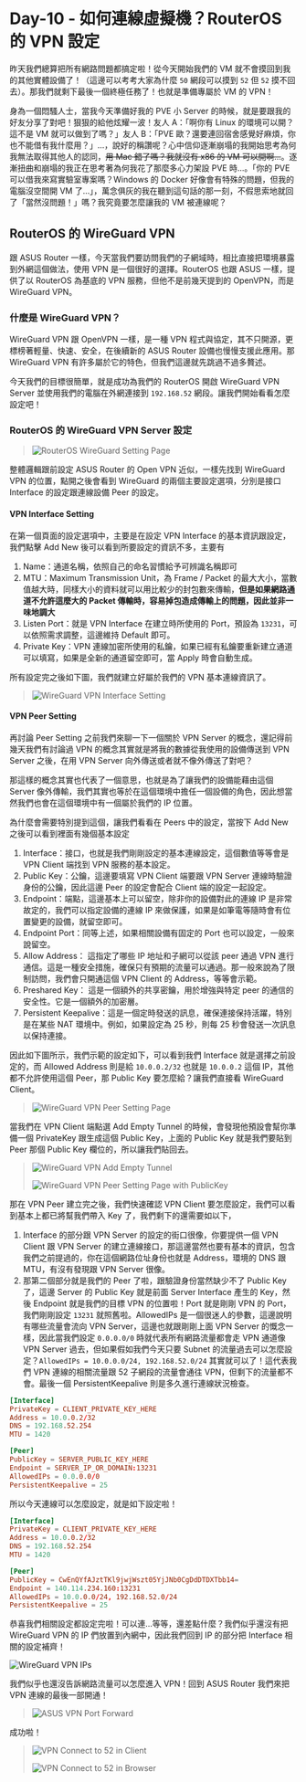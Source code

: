 # Day-10 - 如何連線虛擬機？RouterOS 的 VPN 設定

昨天我們總算把所有網路問題都搞定啦！從今天開始我們的 VM 就不會摸回到我的其他實體設備了！（這邊可以考考大家為什麼 `50` 網段可以摸到 `52` 但 `52` 摸不回去）。那我們就剩下最後一個終極任務了！也就是準備專屬於 VM 的 VPN！

身為一個悶騷人士，當我今天準備好我的 PVE 小 Server 的時候，就是要跟我的好友分享了對吧！狠狠的給他炫耀一波！友人 A：「啊你有 Linux 的環境可以開？這不是 VM 就可以做到了嗎？」友人 B：「PVE 歐？還要連回宿舍感覺好麻煩，你也不能借有我什麼用？」...，說好的稱讚呢？心中信仰逐漸崩塌的我開始思考為何我無法取得其他人的認同，~~用 Mac 錯了嗎？我就沒有 x86 的 VM 可以開啊...~~。逐漸扭曲和崩塌的我正在思考著為何我花了那麼多心力架設 PVE 時...。「你的 PVE 可以借我來寫實驗室專案嗎？Windows 的 Docker 好像會有特殊的問題，但我的電腦沒空間開 VM 了...」，萬念俱灰的我在聽到這句話的那一刻，不假思索地就回了「當然沒問題！」嗎？我究竟要怎麼讓我的 VM 被連線呢？

## RouterOS 的 WireGuard VPN

跟 ASUS Router 一樣，今天當我們要訪問我們的子網域時，相比直接把環境暴露到外網這個做法，使用 VPN 是一個很好的選擇。RouterOS 也跟 ASUS 一樣，提供了以 RouterOS 為基底的 VPN 服務，但他不是前幾天提到的 OpenVPN，而是 WireGuard VPN。

### 什麼是 WireGuard VPN？

WireGuard VPN 跟 OpenVPN 一樣，是一種 VPN 程式與協定，其不只開源，更標榜著輕量、快速、安全，在後續新的 ASUS Router 設備也慢慢支援此應用。那 WireGuard VPN 有許多屬於它的特色，但我們這邊就先跳過不過多贅述。

今天我們的目標很簡單，就是成功為我們的 RouterOS 開啟 WireGuard VPN Server 並使用我們的電腦在外網連接到 `192.168.52` 網段。讓我們開始看看怎麼設定吧！

### RouterOS 的 WireGuard VPN Server 設定

> ![RouterOS WireGuard Setting Page](https://raw.githubusercontent.com/fdff87554/iThome-Ironman/main/2023/%E8%AA%92%EF%BC%8C%E6%83%B3%E4%B8%8D%E5%88%B0%E6%9C%89%E4%B8%80%E5%A4%A9%E6%90%9E%E6%87%82%E7%B6%B2%E8%B7%AF%E6%98%AF%E5%9B%A0%E7%82%BA%E5%AE%BF%E8%88%8D%E5%AD%B8%E9%95%B7%E9%80%BC%E6%88%91%E7%9A%84QQ%EF%BC%8130%E5%A4%A9%E7%9A%84%E5%AE%BF%E8%88%8D%E7%B6%B2%E8%B7%AF%E6%9E%B6%E8%A8%AD/Images/RouterOS-WebFig-WireGuard-Setting-Page.png)

整體邏輯跟前設定 ASUS Router 的 Open VPN 近似，一樣先找到 WireGuard VPN 的位置，點開之後會看到 WireGuard 的兩個主要設定選項，分別是接口 Interface 的設定跟連線設備 Peer 的設定。

#### VPN Interface Setting

在第一個頁面的設定選項中，主要是在設定 VPN Interface 的基本資訊跟設定，我們點擊 Add New 後可以看到所要設定的資訊不多，主要有

1. Name：通道名稱，依照自己的命名習慣給予可辨識名稱即可
2. MTU：Maximum Transmission Unit，為 Frame / Packet 的最大大小，當數值越大時，同樣大小的資料就可以用比較少的封包數來傳輸，**但是如果網路通道不允許這麼大的 Packet 傳輸時，容易掉包造成傳輸上的問題，因此並非一味地調大**
3. Listen Port：就是 VPN Interface 在建立時所使用的 Port，預設為 `13231`，可以依照需求調整，這邊維持 Default 即可。
4. Private Key：VPN 連線加密所使用的私鑰，如果已經有私鑰要重新建立通道可以填寫，如果是全新的通道留空即可，當 Apply 時會自動生成。

所有設定完之後如下圖，我們就建立好屬於我們的 VPN 基本連線資訊了。

> ![WireGuard VPN Interface Setting](https://raw.githubusercontent.com/fdff87554/iThome-Ironman/main/2023/%E8%AA%92%EF%BC%8C%E6%83%B3%E4%B8%8D%E5%88%B0%E6%9C%89%E4%B8%80%E5%A4%A9%E6%90%9E%E6%87%82%E7%B6%B2%E8%B7%AF%E6%98%AF%E5%9B%A0%E7%82%BA%E5%AE%BF%E8%88%8D%E5%AD%B8%E9%95%B7%E9%80%BC%E6%88%91%E7%9A%84QQ%EF%BC%8130%E5%A4%A9%E7%9A%84%E5%AE%BF%E8%88%8D%E7%B6%B2%E8%B7%AF%E6%9E%B6%E8%A8%AD/Images/WireGuard-VPN-Interface-Setting.png)

#### VPN Peer Setting

再討論 Peer Setting 之前我們來聊一下一個關於 VPN Server 的概念，還記得前幾天我們有討論過 VPN 的概念其實就是將我的數據從我使用的設備傳送到 VPN Server 之後，在用 VPN Server 向外傳送或者就不像外傳送了對吧？

那這樣的概念其實也代表了一個意思，也就是為了讓我們的設備能藉由這個 Server 像外傳輸，我們其實也等於在這個環境中擔任一個設備的角色，因此想當然我們也會在這個環境中有一個屬於我們的 IP 位置。

為什麼會需要特別提到這個，讓我們看看在 Peers 中的設定，當按下 Add New 之後可以看到裡面有幾個基本設定

1. Interface：接口，也就是我們剛剛設定的基本連線設定，這個數值等等會是 VPN Client 端找到 VPN 服務的基本設定。
2. Public Key：公鑰，這邊要填寫 VPN Client 端要跟 VPN Server 連線時驗證身份的公鑰，因此這邊 Peer 的設定會配合 Client 端的設定一起設定。
3. Endpoint：端點，這邊基本上可以留空，除非你的設備對此的連線 IP 是非常故定的，我們可以指定設備的連線 IP 來做保護，如果是如筆電等隨時會有位置變更的設備，就留空即可。
4. Endpoint Port：同等上述，如果相關設備有固定的 Port 也可以設定，一般來說留空。
5. Allow Address： 這指定了哪些 IP 地址和子網可以從該 peer 通過 VPN 進行通信。這是一種安全措施，確保只有預期的流量可以通過。那一般來說為了限制訪問，我們會只開通這個 VPN Client 的 Address，等等會示範。
6. Preshared Key： 這是一個額外的共享密鑰，用於增強與特定 peer 的通信的安全性。它是一個額外的加密層。
7. Persistent Keepalive：這是一個定時發送的訊息，確保連接保持活躍，特別是在某些 NAT 環境中。例如，如果設定為 25 秒，則每 25 秒會發送一次訊息以保持連接。

因此如下圖所示，我們示範的設定如下，可以看到我們 Interface 就是選擇之前設定的，而 Allowed Address 則是給 `10.0.0.2/32` 也就是 `10.0.0.2` 這個 IP，其他都不允許使用這個 Peer，那 Public Key 要怎麼給？讓我們直接看 WireGuard Client。

> ![WireGuard VPN Peer Setting Page](https://raw.githubusercontent.com/fdff87554/iThome-Ironman/main/2023/%E8%AA%92%EF%BC%8C%E6%83%B3%E4%B8%8D%E5%88%B0%E6%9C%89%E4%B8%80%E5%A4%A9%E6%90%9E%E6%87%82%E7%B6%B2%E8%B7%AF%E6%98%AF%E5%9B%A0%E7%82%BA%E5%AE%BF%E8%88%8D%E5%AD%B8%E9%95%B7%E9%80%BC%E6%88%91%E7%9A%84QQ%EF%BC%8130%E5%A4%A9%E7%9A%84%E5%AE%BF%E8%88%8D%E7%B6%B2%E8%B7%AF%E6%9E%B6%E8%A8%AD/Images/WireGuard-VPN-Peer-Setting-Page.png)

當我們在 VPN Client 端點選 Add Empty Tunnel 的時候，會發現他預設會幫你準備一個 PrivateKey 跟生成這個 Public Key，上面的 Public Key 就是我們要貼到 Peer 那個 Public Key 欄位的，所以讓我們貼回去。

> ![WireGuard VPN Add Empty Tunnel](https://raw.githubusercontent.com/fdff87554/iThome-Ironman/main/2023/%E8%AA%92%EF%BC%8C%E6%83%B3%E4%B8%8D%E5%88%B0%E6%9C%89%E4%B8%80%E5%A4%A9%E6%90%9E%E6%87%82%E7%B6%B2%E8%B7%AF%E6%98%AF%E5%9B%A0%E7%82%BA%E5%AE%BF%E8%88%8D%E5%AD%B8%E9%95%B7%E9%80%BC%E6%88%91%E7%9A%84QQ%EF%BC%8130%E5%A4%A9%E7%9A%84%E5%AE%BF%E8%88%8D%E7%B6%B2%E8%B7%AF%E6%9E%B6%E8%A8%AD/Images/WireGuard-VPN-Add-Empty-Tunnel.png)
> 
> ![WireGuard VPN Peer Setting Page with PublicKey](https://raw.githubusercontent.com/fdff87554/iThome-Ironman/main/2023/%E8%AA%92%EF%BC%8C%E6%83%B3%E4%B8%8D%E5%88%B0%E6%9C%89%E4%B8%80%E5%A4%A9%E6%90%9E%E6%87%82%E7%B6%B2%E8%B7%AF%E6%98%AF%E5%9B%A0%E7%82%BA%E5%AE%BF%E8%88%8D%E5%AD%B8%E9%95%B7%E9%80%BC%E6%88%91%E7%9A%84QQ%EF%BC%8130%E5%A4%A9%E7%9A%84%E5%AE%BF%E8%88%8D%E7%B6%B2%E8%B7%AF%E6%9E%B6%E8%A8%AD/Images/WireGuard-VPN-Peer-Setting-Page-with-PublicKey.png)

那在 VPN Peer 建立完之後，我們快速確認 VPN Client 要怎麼設定，我們可以看到基本上都已將幫我們帶入 Key 了，我們剩下的還需要如以下，

1. Interface 的部分跟 VPN Server 的設定的街口很像，你要提供一個 VPN Client 跟 VPN Server 的建立連線接口，那這邊當然也要有基本的資訊，包含我們之前提過的，你在這個網路位址身份也就是 Address，環境的 DNS 跟 MTU，有沒有發現跟 VPN Server 很像。
2. 那第二個部分就是我們的 Peer 了啦，跟驗證身份當然缺少不了 Public Key 了，這邊 Server 的 Public Key 就是前面 Server Interface 產生的 Key，然後 Endpoint 就是我們的目標 VPN 的位置啦！Port 就是剛剛 VPN 的 Port，我們剛剛設定 `13231` 就照舊啦。AllowedIPs 是一個很迷人的參數，這邊說明有哪些流量會流向 VPN Server，這邊也就跟剛剛上面 VPN Server 的慨念一樣，因此當我們設定 `0.0.0.0/0` 時就代表所有網路流量都會走 VPN 通道像 VPN Server 過去，但如果假如我們今天只要 Subnet 的流量過去可以怎麼設定？`AllowedIPs = 10.0.0.0/24, 192.168.52.0/24` 其實就可以了！這代表我們 VPN 連線的相關流量跟 52 子網段的流量會通往 VPN，但剩下的流量都不會。最後一個 PersistentKeepalive 則是多久進行連線狀況檢查。

```conf
[Interface]
PrivateKey = CLIENT_PRIVATE_KEY_HERE
Address = 10.0.0.2/32
DNS = 192.168.52.254
MTU = 1420

[Peer]
PublicKey = SERVER_PUBLIC_KEY_HERE
Endpoint = SERVER_IP_OR_DOMAIN:13231
AllowedIPs = 0.0.0.0/0
PersistentKeepalive = 25
```

所以今天連線可以怎麼設定，就是如下設定啦！

```conf
[Interface]
PrivateKey = CLIENT_PRIVATE_KEY_HERE
Address = 10.0.0.2/32
DNS = 192.168.52.254
MTU = 1420

[Peer]
PublicKey = CwEnQYfAJztTKl9jwjWszt05YjJNb0CgDdDTDXTbb14=
Endpoint = 140.114.234.160:13231
AllowedIPs = 10.0.0.0/24, 192.168.52.0/24
PersistentKeepalive = 25
```



恭喜我們相關設定都設定完啦！可以連...等等，還差點什麼？我們似乎還沒有把 WireGuard VPN 的 IP 們放置到內網中，因此我們回到 IP 的部分把 Interface 相關的設定補齊！

![WireGuard VPN IPs](https://raw.githubusercontent.com/fdff87554/iThome-Ironman/main/2023/%E8%AA%92%EF%BC%8C%E6%83%B3%E4%B8%8D%E5%88%B0%E6%9C%89%E4%B8%80%E5%A4%A9%E6%90%9E%E6%87%82%E7%B6%B2%E8%B7%AF%E6%98%AF%E5%9B%A0%E7%82%BA%E5%AE%BF%E8%88%8D%E5%AD%B8%E9%95%B7%E9%80%BC%E6%88%91%E7%9A%84QQ%EF%BC%8130%E5%A4%A9%E7%9A%84%E5%AE%BF%E8%88%8D%E7%B6%B2%E8%B7%AF%E6%9E%B6%E8%A8%AD/Images/WireGuard-VPN-IPs.png)

我們似乎也還沒告訴網路流量可以怎麼進入 VPN！回到 ASUS Router 我們來把 VPN 連線的最後一部開通！

> ![ASUS VPN Port Forward](https://raw.githubusercontent.com/fdff87554/iThome-Ironman/main/2023/%E8%AA%92%EF%BC%8C%E6%83%B3%E4%B8%8D%E5%88%B0%E6%9C%89%E4%B8%80%E5%A4%A9%E6%90%9E%E6%87%82%E7%B6%B2%E8%B7%AF%E6%98%AF%E5%9B%A0%E7%82%BA%E5%AE%BF%E8%88%8D%E5%AD%B8%E9%95%B7%E9%80%BC%E6%88%91%E7%9A%84QQ%EF%BC%8130%E5%A4%A9%E7%9A%84%E5%AE%BF%E8%88%8D%E7%B6%B2%E8%B7%AF%E6%9E%B6%E8%A8%AD/Images/ASUS-VPN-Port-Forward.png)

成功啦！

> ![VPN Connect to 52 in Client](https://raw.githubusercontent.com/fdff87554/iThome-Ironman/main/2023/%E8%AA%92%EF%BC%8C%E6%83%B3%E4%B8%8D%E5%88%B0%E6%9C%89%E4%B8%80%E5%A4%A9%E6%90%9E%E6%87%82%E7%B6%B2%E8%B7%AF%E6%98%AF%E5%9B%A0%E7%82%BA%E5%AE%BF%E8%88%8D%E5%AD%B8%E9%95%B7%E9%80%BC%E6%88%91%E7%9A%84QQ%EF%BC%8130%E5%A4%A9%E7%9A%84%E5%AE%BF%E8%88%8D%E7%B6%B2%E8%B7%AF%E6%9E%B6%E8%A8%AD/Images/VPN-Connect-to-52-in-Client.png)
> 
> ![VPN Connect to 52 in Browser](https://raw.githubusercontent.com/fdff87554/iThome-Ironman/main/2023/%E8%AA%92%EF%BC%8C%E6%83%B3%E4%B8%8D%E5%88%B0%E6%9C%89%E4%B8%80%E5%A4%A9%E6%90%9E%E6%87%82%E7%B6%B2%E8%B7%AF%E6%98%AF%E5%9B%A0%E7%82%BA%E5%AE%BF%E8%88%8D%E5%AD%B8%E9%95%B7%E9%80%BC%E6%88%91%E7%9A%84QQ%EF%BC%8130%E5%A4%A9%E7%9A%84%E5%AE%BF%E8%88%8D%E7%B6%B2%E8%B7%AF%E6%9E%B6%E8%A8%AD/Images/VPN-Connect-to-52-in-Browser.png)